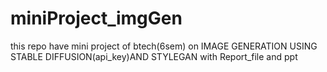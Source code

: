 # miniProject_imgGen
this repo have mini project of btech(6sem) on IMAGE GENERATION USING STABLE DIFFUSION(api_key)AND STYLEGAN with Report_file and ppt
